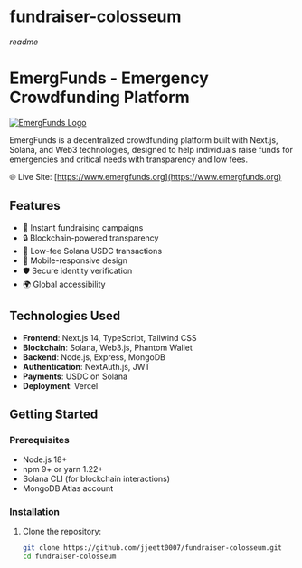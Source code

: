 # fundraiser-colosseum
*readme*

# EmergFunds - Emergency Crowdfunding Platform

[![EmergFunds Logo](https://www.emergfunds.org/logo.jpg)](https://www.emergfunds.org)

EmergFunds is a decentralized crowdfunding platform built with Next.js, Solana, and Web3 technologies, designed to help individuals raise funds for emergencies and critical needs with transparency and low fees.

🌐 Live Site: [https://www.emergfunds.org](https://www.emergfunds.org)

## Features

- 🚀 Instant fundraising campaigns
- 🔒 Blockchain-powered transparency
- 💸 Low-fee Solana USDC transactions
- 📱 Mobile-responsive design
- 🛡️ Secure identity verification
- 🌍 Global accessibility

## Technologies Used

- **Frontend**: Next.js 14, TypeScript, Tailwind CSS
- **Blockchain**: Solana, Web3.js, Phantom Wallet
- **Backend**: Node.js, Express, MongoDB
- **Authentication**: NextAuth.js, JWT
- **Payments**: USDC on Solana
- **Deployment**: Vercel

## Getting Started

### Prerequisites

- Node.js 18+
- npm 9+ or yarn 1.22+
- Solana CLI (for blockchain interactions)
- MongoDB Atlas account

### Installation

1. Clone the repository:
   ```bash
   git clone https://github.com/jjeett0007/fundraiser-colosseum.git
   cd fundraiser-colosseum